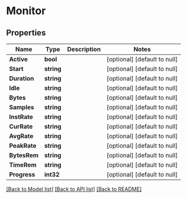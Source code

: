 # Monitor

## Properties
Name | Type | Description | Notes
------------ | ------------- | ------------- | -------------
**Active** | **bool** |  | [optional] [default to null]
**Start** | **string** |  | [optional] [default to null]
**Duration** | **string** |  | [optional] [default to null]
**Idle** | **string** |  | [optional] [default to null]
**Bytes** | **string** |  | [optional] [default to null]
**Samples** | **string** |  | [optional] [default to null]
**InstRate** | **string** |  | [optional] [default to null]
**CurRate** | **string** |  | [optional] [default to null]
**AvgRate** | **string** |  | [optional] [default to null]
**PeakRate** | **string** |  | [optional] [default to null]
**BytesRem** | **string** |  | [optional] [default to null]
**TimeRem** | **string** |  | [optional] [default to null]
**Progress** | **int32** |  | [optional] [default to null]

[[Back to Model list]](../README.md#documentation-for-models) [[Back to API list]](../README.md#documentation-for-api-endpoints) [[Back to README]](../README.md)

